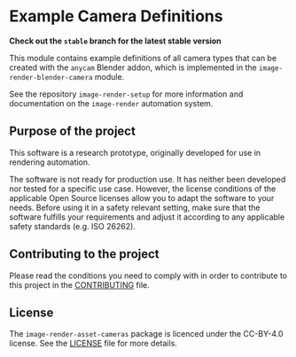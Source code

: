 # Example Camera Definitions

**Check out the `stable` branch for the latest stable version**

This module contains example definitions of all camera types that can be created with the `anycam` Blender addon, which is implemented in the `image-render-blender-camera` module.

See the repository `image-render-setup` for more information and documentation on the `image-render` automation system.

## Purpose of the project

This software is a research prototype, originally developed for use in rendering automation.

The software is not ready for production use. It has neither been developed nor tested for a specific use case. However, the license conditions of the applicable Open Source licenses allow you to adapt the software to your needs. Before using it in a safety relevant setting, make sure that the software fulfills your requirements and adjust it according to any applicable safety standards (e.g. ISO 26262).

## Contributing to the project

Please read the conditions you need to comply with in order to contribute to this project in the [CONTRIBUTING](CONTRIBUTING.md) file. 

## License

The `image-render-asset-cameras` package is licenced under the CC-BY-4.0 license. See the [LICENSE](LICENSE.md) file for more details.
